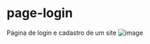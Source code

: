 # page-login
Página de login e cadastro de um site
![image](https://github.com/MariaJuliaAS/page-login/assets/145461566/317459be-703a-4aa1-b0cd-142cfbbaaf27)
